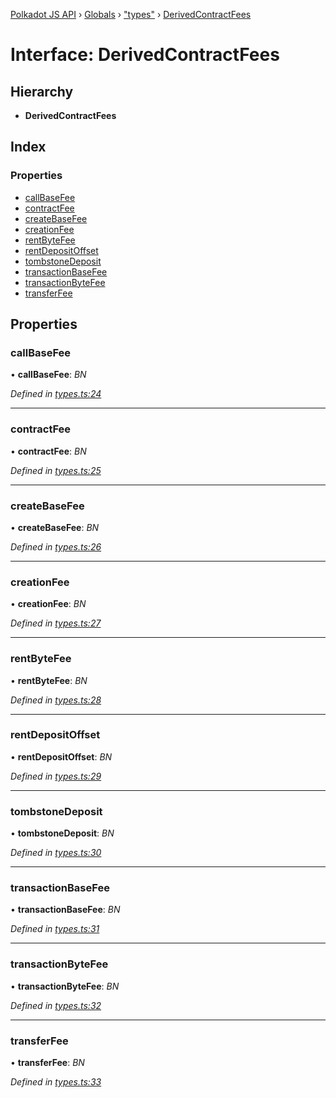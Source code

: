 [Polkadot JS API](../README.md) › [Globals](../globals.md) › ["types"](../modules/_types_.md) › [DerivedContractFees](_types_.derivedcontractfees.md)

# Interface: DerivedContractFees

## Hierarchy

* **DerivedContractFees**

## Index

### Properties

* [callBaseFee](_types_.derivedcontractfees.md#callbasefee)
* [contractFee](_types_.derivedcontractfees.md#contractfee)
* [createBaseFee](_types_.derivedcontractfees.md#createbasefee)
* [creationFee](_types_.derivedcontractfees.md#creationfee)
* [rentByteFee](_types_.derivedcontractfees.md#rentbytefee)
* [rentDepositOffset](_types_.derivedcontractfees.md#rentdepositoffset)
* [tombstoneDeposit](_types_.derivedcontractfees.md#tombstonedeposit)
* [transactionBaseFee](_types_.derivedcontractfees.md#transactionbasefee)
* [transactionByteFee](_types_.derivedcontractfees.md#transactionbytefee)
* [transferFee](_types_.derivedcontractfees.md#transferfee)

## Properties

###  callBaseFee

• **callBaseFee**: *BN*

*Defined in [types.ts:24](https://github.com/polkadot-js/api/blob/e49427ac61/packages/api-derive/src/types.ts#L24)*

___

###  contractFee

• **contractFee**: *BN*

*Defined in [types.ts:25](https://github.com/polkadot-js/api/blob/e49427ac61/packages/api-derive/src/types.ts#L25)*

___

###  createBaseFee

• **createBaseFee**: *BN*

*Defined in [types.ts:26](https://github.com/polkadot-js/api/blob/e49427ac61/packages/api-derive/src/types.ts#L26)*

___

###  creationFee

• **creationFee**: *BN*

*Defined in [types.ts:27](https://github.com/polkadot-js/api/blob/e49427ac61/packages/api-derive/src/types.ts#L27)*

___

###  rentByteFee

• **rentByteFee**: *BN*

*Defined in [types.ts:28](https://github.com/polkadot-js/api/blob/e49427ac61/packages/api-derive/src/types.ts#L28)*

___

###  rentDepositOffset

• **rentDepositOffset**: *BN*

*Defined in [types.ts:29](https://github.com/polkadot-js/api/blob/e49427ac61/packages/api-derive/src/types.ts#L29)*

___

###  tombstoneDeposit

• **tombstoneDeposit**: *BN*

*Defined in [types.ts:30](https://github.com/polkadot-js/api/blob/e49427ac61/packages/api-derive/src/types.ts#L30)*

___

###  transactionBaseFee

• **transactionBaseFee**: *BN*

*Defined in [types.ts:31](https://github.com/polkadot-js/api/blob/e49427ac61/packages/api-derive/src/types.ts#L31)*

___

###  transactionByteFee

• **transactionByteFee**: *BN*

*Defined in [types.ts:32](https://github.com/polkadot-js/api/blob/e49427ac61/packages/api-derive/src/types.ts#L32)*

___

###  transferFee

• **transferFee**: *BN*

*Defined in [types.ts:33](https://github.com/polkadot-js/api/blob/e49427ac61/packages/api-derive/src/types.ts#L33)*
